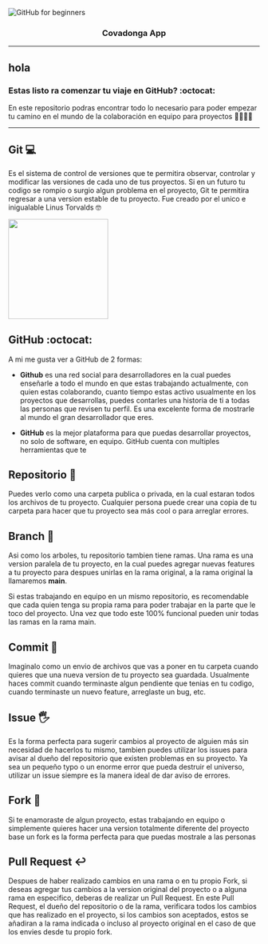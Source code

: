 ![GitHub for beginners](https://mediprax.mx/wp-content/uploads/2018/01/COVADONGA.png)
<h3 align="center">Covadonga App</h3>

<div align="center">
 
</div>

---
<p align="center">
  
</p>

## hola
### Estas listo ra comenzar tu viaje en GitHub? :octocat:
En este repositorio podras encontrar todo lo necesario para poder empezar tu camino en el mundo de la colaboración en equipo para proyectos 👨‍💻👩‍💻

---
## Git 💻
Es el sistema de control de versiones que te permitira observar, controlar y modificar las versiones de cada uno de tus proyectos. Si en un futuro tu codigo se rompio o surgio algun problema en el proyecto, Git te permitira regresar a una version estable de tu proyecto. Fue creado por el unico e inigualable Linus Torvalds 🤓

<img src="https://www.profesionalreview.com/wp-content/uploads/2020/05/Linus-Torvalds-deja-Intel-y-adopta-un-Threadripper-de-32-n%C3%BAcleos-en-su-PC.jpg" width="200px"/>

## GitHub :octocat:
A mi me gusta ver a GitHub de 2 formas: 
-  **Github** es una red social para desarrolladores en la cual puedes enseñarle a todo el mundo en que estas trabajando actualmente, con quien estas colaborando, cuanto tiempo estas activo usualmente en los proyectos que desarrollas, puedes contarles una historia de ti a todas las personas que revisen tu perfil. Es una excelente forma de mostrarle al mundo el gran desarrollador que eres.

- **GitHub** es la mejor plataforma para que puedas desarrollar proyectos, no solo de software, en equipo. GitHub cuenta con multiples herramientas que te 

## Repositorio 📁
Puedes verlo como una carpeta publica o privada, en la cual estaran todos los archivos de tu proyecto. Cualquier persona puede crear una copia de tu carpeta para hacer que tu proyecto sea más cool o para arreglar errores.

## Branch 🌿

Asi como los arboles, tu repositorio tambien tiene ramas. Una rama es una version paralela de tu proyecto, en la cual puedes agregar nuevas features a tu proyecto para despues unirlas en la rama original, a la rama original la llamaremos **main**. 

Si estas trabajando en equipo en un mismo repositorio, es recomendable que cada quien tenga su propia rama para poder trabajar en la parte que le toco del proyecto. Una vez que todo este 100% funcional pueden unir todas las ramas en la rama main.

## Commit 📩
Imaginalo como un envio de archivos que vas a poner en tu carpeta cuando quieres que una nueva version de tu proyecto sea guardada. Usualmente haces commit cuando terminaste algun pendiente que tenias en tu codigo, cuando terminaste un nuevo feature, arreglaste un bug, etc. 

## Issue 🖐
Es la forma perfecta para sugerir cambios al proyecto de alguien más sin necesidad de hacerlos tu mismo, tambien puedes utilizar los issues para avisar al dueño del repositorio que existen problemas en su proyecto. Ya sea un pequeño typo o un enorme error que pueda destruir el universo, utilizar un issue siempre es la manera ideal de dar aviso de errores.

## Fork 🍴
Si te enamoraste de algun proyecto, estas trabajando en equipo o simplemente quieres hacer una version totalmente diferente del proyecto base un fork es la forma perfecta para que puedas mostrale a las personas

## Pull Request ↩
Despues de haber realizado cambios en una rama o en tu propio Fork, si deseas agregar tus cambios a la version original del proyecto o a alguna rama en especifico, deberas de realizar un Pull Request. En este Pull Request, el dueño del repositorio o de la rama, verificara todos los cambios que has realizado en el proyecto, si los cambios son aceptados, estos se añadiran a la rama indicada o incluso al proyecto original en el caso de que los envies desde tu propio fork. 
